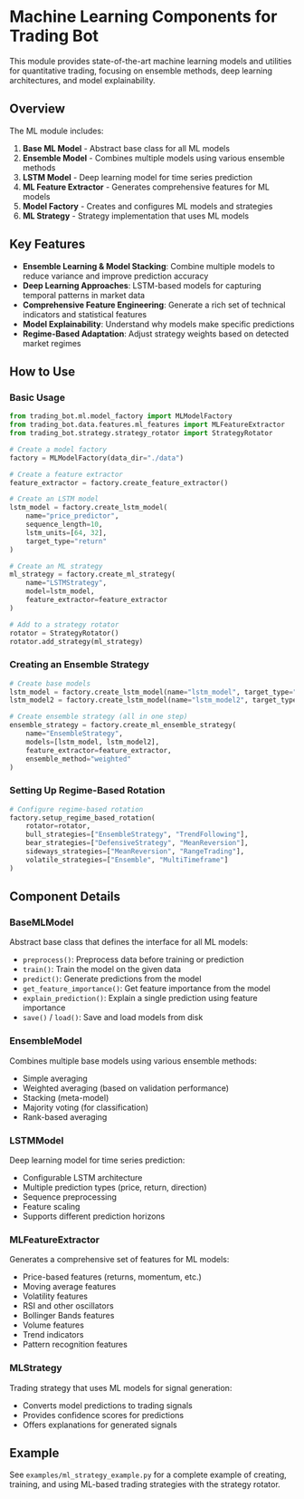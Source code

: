 # Machine Learning Components for Trading Bot

This module provides state-of-the-art machine learning models and utilities for quantitative trading, focusing on ensemble methods, deep learning architectures, and model explainability.

## Overview

The ML module includes:

1. **Base ML Model** - Abstract base class for all ML models
2. **Ensemble Model** - Combines multiple models using various ensemble methods
3. **LSTM Model** - Deep learning model for time series prediction
4. **ML Feature Extractor** - Generates comprehensive features for ML models
5. **Model Factory** - Creates and configures ML models and strategies
6. **ML Strategy** - Strategy implementation that uses ML models

## Key Features

- **Ensemble Learning & Model Stacking**: Combine multiple models to reduce variance and improve prediction accuracy
- **Deep Learning Approaches**: LSTM-based models for capturing temporal patterns in market data
- **Comprehensive Feature Engineering**: Generate a rich set of technical indicators and statistical features
- **Model Explainability**: Understand why models make specific predictions
- **Regime-Based Adaptation**: Adjust strategy weights based on detected market regimes

## How to Use

### Basic Usage

```python
from trading_bot.ml.model_factory import MLModelFactory
from trading_bot.data.features.ml_features import MLFeatureExtractor
from trading_bot.strategy.strategy_rotator import StrategyRotator

# Create a model factory
factory = MLModelFactory(data_dir="./data")

# Create a feature extractor
feature_extractor = factory.create_feature_extractor()

# Create an LSTM model
lstm_model = factory.create_lstm_model(
    name="price_predictor",
    sequence_length=10,
    lstm_units=[64, 32],
    target_type="return"
)

# Create an ML strategy
ml_strategy = factory.create_ml_strategy(
    name="LSTMStrategy",
    model=lstm_model,
    feature_extractor=feature_extractor
)

# Add to a strategy rotator
rotator = StrategyRotator()
rotator.add_strategy(ml_strategy)
```

### Creating an Ensemble Strategy

```python
# Create base models
lstm_model = factory.create_lstm_model(name="lstm_model", target_type="direction")
lstm_model2 = factory.create_lstm_model(name="lstm_model2", target_type="return")

# Create ensemble strategy (all in one step)
ensemble_strategy = factory.create_ml_ensemble_strategy(
    name="EnsembleStrategy",
    models=[lstm_model, lstm_model2],
    feature_extractor=feature_extractor,
    ensemble_method="weighted"
)
```

### Setting Up Regime-Based Rotation

```python
# Configure regime-based rotation
factory.setup_regime_based_rotation(
    rotator=rotator,
    bull_strategies=["EnsembleStrategy", "TrendFollowing"],
    bear_strategies=["DefensiveStrategy", "MeanReversion"],
    sideways_strategies=["MeanReversion", "RangeTrading"],
    volatile_strategies=["Ensemble", "MultiTimeframe"]
)
```

## Component Details

### BaseMLModel

Abstract base class that defines the interface for all ML models:

- `preprocess()`: Preprocess data before training or prediction
- `train()`: Train the model on the given data
- `predict()`: Generate predictions from the model
- `get_feature_importance()`: Get feature importance from the model
- `explain_prediction()`: Explain a single prediction using feature importance
- `save()` / `load()`: Save and load models from disk

### EnsembleModel

Combines multiple base models using various ensemble methods:

- Simple averaging
- Weighted averaging (based on validation performance)
- Stacking (meta-model)
- Majority voting (for classification)
- Rank-based averaging

### LSTMModel

Deep learning model for time series prediction:

- Configurable LSTM architecture
- Multiple prediction types (price, return, direction)
- Sequence preprocessing
- Feature scaling
- Supports different prediction horizons

### MLFeatureExtractor

Generates a comprehensive set of features for ML models:

- Price-based features (returns, momentum, etc.)
- Moving average features
- Volatility features
- RSI and other oscillators
- Bollinger Bands features
- Volume features
- Trend indicators
- Pattern recognition features

### MLStrategy

Trading strategy that uses ML models for signal generation:

- Converts model predictions to trading signals
- Provides confidence scores for predictions
- Offers explanations for generated signals

## Example

See `examples/ml_strategy_example.py` for a complete example of creating, training, and using ML-based trading strategies with the strategy rotator. 